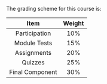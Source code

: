 The grading scheme for this course is: 

|    **Item**     | **Weight** |
| :-------------: | :--------: |
|  Participation  |    10%     |
|  Module Tests   |    15%     |
|   Assignments   |    20%     |
|     Quizzes     |    25%     |
| Final Component |    30%     |

<!-- |       Item                     | Weight |            Due date(s)             | Frequency |
|:------------------------------:|:------:|:----------------------------------:|:---------:|
| Labs                           |   10%  | As per schedule                    |  On-going |
| Weekly Activities              |   10%  | Wednesdays at 11:59pm              |  Weekly   |
| Assignments                    |   20%  | As per schedule                    |  On-going |
| Midterm Exam                   |   30%  | As per schedule                    |  Once     |
| Final Exam/Project             |   30%  | TBD                                |  Once     | -->

<!-- ```{attention} 
All deadlines in this course have an automatic 48 hour grace period after the due dates listed above.
Any submissions submitted past the grace period will not be graded (with some exceptions).
``` -->

<!-- ```{note}
Note: Any requests for changes to final exams must be sent to the office of the Associate Dean of Students (bsasdeansoffice.ubco@ubc.ca).
``` -->